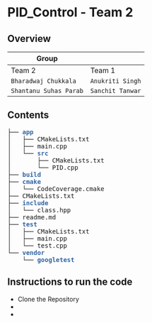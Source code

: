# PID_Control - Team 2

## Overview

| Group | |
|---| --- |
| Team 2 | Team 1 |
| `Bharadwaj Chukkala` | `Anukriti Singh` |
| `Shantanu Suhas Parab` | `Sanchit Tanwar` |


## Contents

<pre>├── <font color="#3465A4"><b>app</b></font>
│   ├── CMakeLists.txt
│   ├── main.cpp
│   └── <font color="#3465A4"><b>src</b></font>
│       ├── CMakeLists.txt
│       └── PID.cpp
├── <font color="#3465A4"><b>build</b></font>
├── <font color="#3465A4"><b>cmake</b></font>
│   └── CodeCoverage.cmake
├── CMakeLists.txt
├── <font color="#3465A4"><b>include</b></font>
│   └── class.hpp
├── readme.md
├── <font color="#3465A4"><b>test</b></font>
│   ├── CMakeLists.txt
│   ├── main.cpp
│   └── test.cpp
└── <font color="#3465A4"><b>vendor</b></font>
    └── <font color="#3465A4"><b>googletest</b></font>
</pre>

## Instructions to run the code
- Clone the Repository
- 
-
    

